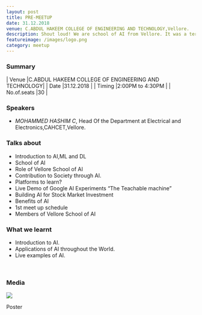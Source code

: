```yaml
---
layout: post
title: PRE-MEETUP
date: 31.12.2018   
venue: C.ABDUL HAKEEM COLLEGE OF ENGINEERING AND TECHNOLOGY,Vellore.
description: Shout loud! We are school of AI from Vellore. It was a terrific start for a community that has just started out. Expert speakers from different domains shared their experiences in AI.
featureimage: /images/logo.png
category: meetup
---
```


### Summary      
 
| Venue       |C.ABDUL HAKEEM COLLEGE OF ENGINEERING AND TECHNOLOGY|
| Date        |31.12.2018                                         |
| Timing      |2:00PM to 4:30PM                                   |
| No.of.seats |30                                                 |                             



### Speakers 


* *MOHAMMED HASHIM C*, Head Of the Department at Electrical and Electronics,CAHCET,Vellore.

### Talks about
* Introduction to AI,ML and DL
* School of AI
* Role of Vellore School of AI
* Contribution to Society through AI.
* Platforms to learn?
* Live Demo of Google AI Experiments “The Teachable machine” 
* Building AI for Stock Market Investment
* Benefits of AI
* 1st meet up schedule
* Members of  Vellore School of AI

### What we learnt
* Introduction to AI.
* Applications of AI throughout the World.
* Live examples of AI.


<br>

### Media
<div class="media-wrapper">
	<div class="media-item" >
		<img src="https://drive.google.com/uc?id=1mBwC7ARjyzCiqkyhhcq76WQ_nl17eimg" onclick="showMediaModal(this.src);"/>
		<p>Poster</p>
	</div>
</div>
